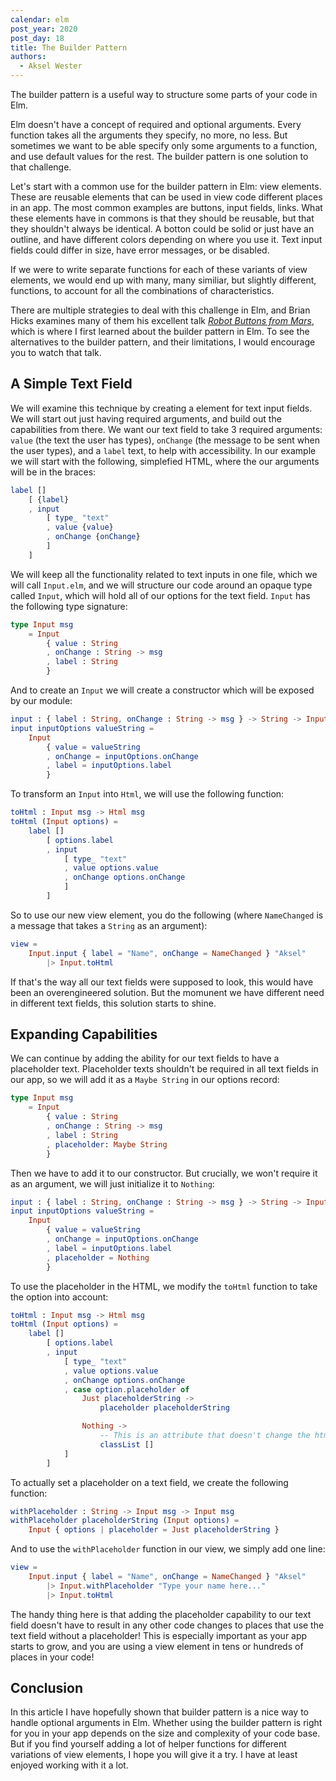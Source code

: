 ```yaml
---
calendar: elm
post_year: 2020
post_day: 18
title: The Builder Pattern
authors:
  - Aksel Wester
---
```

The builder pattern is a useful way to structure some parts of your code in Elm.

Elm doesn't have a concept of required and optional arguments. Every function takes all the arguments they specify, no more, no less. But sometimes we want to be able specify only some arguments to a function, and use default values for the rest. The builder pattern is one solution to that challenge.

Let's start with a common use for the builder pattern in Elm: view elements. These are reusable elements that can be used in view code different places in an app. The most common examples are buttons, input fields, links. What these elements have in commons is that they should be reusable, but that they shouldn't always be identical. A botton could be solid or just have an outline, and have different colors depending on where you use it. Text input fields could differ in size, have error messages, or be disabled.

If we were to write separate functions for each of these variants of view elements, we would end up with many, many similiar, but slightly different, functions, to account for all the combinations of characteristics.

There are multiple strategies to deal with this challenge in Elm, and Brian Hicks examines many of them his excellent talk [_Robot Buttons from Mars_](https://youtu.be/PDyWP-0H4Zo), which is where I first learned about the builder pattern in Elm. To see the alternatives to the builder pattern, and their limitations, I would encourage you to watch that talk.

## A Simple Text Field

We will examine this technique by creating a element for text input fields. We will start out just having required arguments, and build out the capabilities from there. We want our text field to take 3 required arguments: `value` (the text the user has types), `onChange` (the message to be sent when the user types), and a `label` text, to help with accessibility. In our example we will start with the following, simplefied HTML, where the our arguments will be in the braces:

```elm
label []
    [ {label}
    , input
        [ type_ "text"
        , value {value}
        , onChange {onChange}
        ]
    ]
```

We will keep all the functionality related to text inputs in one file, which we will call `Input.elm`, and we will structure our code around an opaque type called `Input`, which will hold all of our options for the text field. `Input` has the following type signature:

```elm
type Input msg
    = Input
        { value : String
        , onChange : String -> msg
        , label : String
        }
```

And to create an `Input` we will create a constructor which will be exposed by our module:

```elm
input : { label : String, onChange : String -> msg } -> String -> Input msg
input inputOptions valueString =
    Input
        { value = valueString
        , onChange = inputOptions.onChange
        , label = inputOptions.label
        }
```

To transform an `Input` into `Html`, we will use the following function:

```elm
toHtml : Input msg -> Html msg
toHtml (Input options) =
    label []
        [ options.label
        , input
            [ type_ "text"
            , value options.value
            , onChange options.onChange
            ]
        ]
```

So to use our new view element, you do the following (where `NameChanged` is a message that takes a `String` as an argument):

```elm
view =
    Input.input { label = "Name", onChange = NameChanged } "Aksel"
        |> Input.toHtml
```

If that's the way all our text fields were supposed to look, this would have been an overengineered solution. But the momunent we have different need in different text fields, this solution starts to shine.

## Expanding Capabilities

We can continue by adding the ability for our text fields to have a placeholder text. Placeholder texts shouldn't be required in all text fields in our app, so we will add it as a `Maybe String` in our options record:

```elm
type Input msg
    = Input
        { value : String
        , onChange : String -> msg
        , label : String
        , placeholder: Maybe String
        }
```

Then we have to add it to our constructor. But crucially, we won't require it as an argument, we will just initialize it to `Nothing`:

```elm
input : { label : String, onChange : String -> msg } -> String -> Input msg
input inputOptions valueString =
    Input
        { value = valueString
        , onChange = inputOptions.onChange
        , label = inputOptions.label
        , placeholder = Nothing
        }
```

To use the placeholder in the HTML, we modify the `toHtml` function to take the option into account:

```elm
toHtml : Input msg -> Html msg
toHtml (Input options) =
    label []
        [ options.label
        , input
            [ type_ "text"
            , value options.value
            , onChange options.onChange
            , case option.placeholder of
                Just placeholderString ->
                    placeholder placeholderString

                Nothing ->
                    -- This is an attribute that doesn't change the html
                    classList []
            ]
        ]
```

To actually set a placeholder on a text field, we create the following function:

```elm
withPlaceholder : String -> Input msg -> Input msg
withPlaceholder placeholderString (Input options) =
    Input { options | placeholder = Just placeholderString }
```

And to use the `withPlaceholder` function in our view, we simply add one line:

```elm
view =
    Input.input { label = "Name", onChange = NameChanged } "Aksel"
        |> Input.withPlaceholder "Type your name here..."
        |> Input.toHtml
```

The handy thing here is that adding the placeholder capability to our text field doesn't have to result in any other code changes to places that use the text field without a placeholder! This is especially important as your app starts to grow, and you are using a view element in tens or hundreds of places in your code!

## Conclusion

In this article I have hopefully shown that builder pattern is a nice way to handle optional arguments in Elm. Whether using the builder pattern is right for you in your app depends on the size and complexity of your code base. But if you find yourself adding a lot of helper functions for different variations of view elements, I hope you will give it a try. I have at least enjoyed working with it a lot.